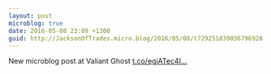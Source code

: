 ```yaml
---
layout: post
microblog: true
date: 2016-05-08 23:09 +1300
guid: http://JacksonOfTrades.micro.blog/2016/05/08/t729251839036796928.html
---
```

New microblog post at Valiant Ghost [t.co/egjATec4I...](https://t.co/egjATec4IK)
